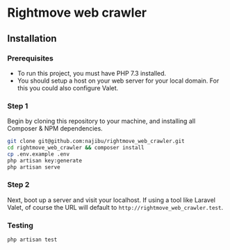 
# Rightmove web crawler

## Installation

### Prerequisites

* To run this project, you must have PHP 7.3 installed.
* You should setup a host on your web server for your local domain. For this you could also configure Valet.

### Step 1

Begin by cloning this repository to your machine, and installing all Composer & NPM dependencies.

```bash
git clone git@github.com:najibu/rightmove_web_crawler.git
cd rightmove_web_crawler && composer install
cp .env.example .env
php artisan key:generate
php artisan serve
```

### Step 2
Next, boot up a server and visit your localhost. If using a tool like Laravel Valet, of course the URL will default to `http://rightmove_web_crawler.test`.

### Testing
```bash
php artisan test
```
